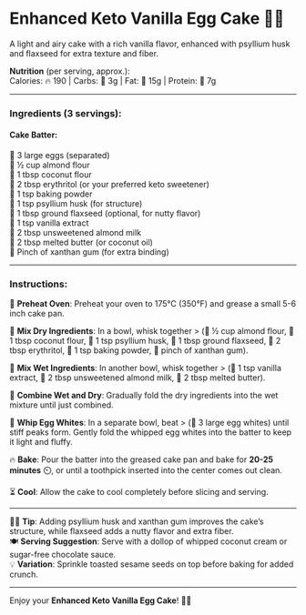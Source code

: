 # **Enhanced Keto Vanilla Egg Cake** 🍰🥚  
A light and airy cake with a rich vanilla flavor, enhanced with psyllium husk and flaxseed for extra texture and fiber.

**Nutrition** (per serving, approx.):  
Calories: 🔥 190 | Carbs: 🍞 3g | Fat: 🧈 15g | Protein: 🍗 7g  

---

### **Ingredients** (3 servings):

#### Cake Batter:  
🥚 3 large eggs (separated)  
🌾 ½ cup almond flour  
🥥 1 tbsp coconut flour  
🍚 2 tbsp erythritol (or your preferred keto sweetener)  
🧂 1 tsp baking powder  
🌾 1 tsp psyllium husk (for structure)  
🌾 1 tbsp ground flaxseed (optional, for nutty flavor)  
🍦 1 tsp vanilla extract  
🥛 2 tbsp unsweetened almond milk  
🧈 2 tbsp melted butter (or coconut oil)  
🧂 Pinch of xanthan gum (for extra binding)  

---

### **Instructions**:

🍳 **Preheat Oven**: Preheat your oven to 175°C (350°F) and grease a small 5-6 inch cake pan.

🥣 **Mix Dry Ingredients**: In a bowl, whisk together > (🌾 ½ cup almond flour, 🥥 1 tbsp coconut flour, 🌾 1 tsp psyllium husk, 🌾 1 tbsp ground flaxseed, 🍚 2 tbsp erythritol, 🧂 1 tsp baking powder, 🧂 pinch of xanthan gum).

🥛 **Mix Wet Ingredients**: In another bowl, whisk together > (🍦 1 tsp vanilla extract, 🥛 2 tbsp unsweetened almond milk, 🧈 2 tbsp melted butter).

🧈 **Combine Wet and Dry**: Gradually fold the dry ingredients into the wet mixture until just combined.

🥚 **Whip Egg Whites**: In a separate bowl, beat > (🥚 3 large egg whites) until stiff peaks form. Gently fold the whipped egg whites into the batter to keep it light and fluffy.

🔥 **Bake**: Pour the batter into the greased cake pan and bake for **20-25 minutes** ⏲️, or until a toothpick inserted into the center comes out clean.

⏳ **Cool**: Allow the cake to cool completely before slicing and serving.

---

👩‍🍳 **Tip**: Adding psyllium husk and xanthan gum improves the cake’s structure, while flaxseed adds a nutty flavor and extra fiber.  
🍽️ **Serving Suggestion**: Serve with a dollop of whipped coconut cream or sugar-free chocolate sauce.  
💡 **Variation**: Sprinkle toasted sesame seeds on top before baking for added crunch.

---

Enjoy your **Enhanced Keto Vanilla Egg Cake**! 🍰🥚